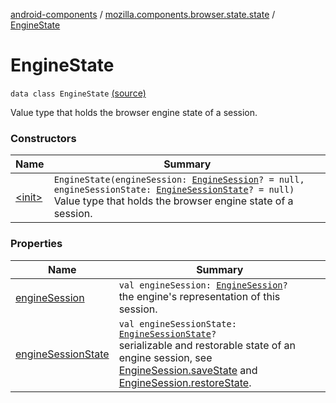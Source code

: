 [android-components](../../index.md) / [mozilla.components.browser.state.state](../index.md) / [EngineState](./index.md)

# EngineState

`data class EngineState` [(source)](https://github.com/mozilla-mobile/android-components/blob/master/components/browser/state/src/main/java/mozilla/components/browser/state/state/EngineState.kt#L17)

Value type that holds the browser engine state of a session.

### Constructors

| Name | Summary |
|---|---|
| [&lt;init&gt;](-init-.md) | `EngineState(engineSession: `[`EngineSession`](../../mozilla.components.concept.engine/-engine-session/index.md)`? = null, engineSessionState: `[`EngineSessionState`](../../mozilla.components.concept.engine/-engine-session-state/index.md)`? = null)`<br>Value type that holds the browser engine state of a session. |

### Properties

| Name | Summary |
|---|---|
| [engineSession](engine-session.md) | `val engineSession: `[`EngineSession`](../../mozilla.components.concept.engine/-engine-session/index.md)`?`<br>the engine's representation of this session. |
| [engineSessionState](engine-session-state.md) | `val engineSessionState: `[`EngineSessionState`](../../mozilla.components.concept.engine/-engine-session-state/index.md)`?`<br>serializable and restorable state of an engine session, see [EngineSession.saveState](../../mozilla.components.concept.engine/-engine-session/save-state.md) and [EngineSession.restoreState](../../mozilla.components.concept.engine/-engine-session/restore-state.md). |
